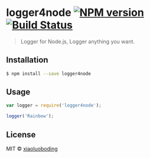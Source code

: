 # logger4node [![NPM version][npm-image]][npm-url] [![Build Status][travis-image]][travis-url]
> Logger for Node.js, Logger anything you want.

## Installation

```sh
$ npm install --save logger4node
```

## Usage

```js
var logger = require('logger4node');

logger('Rainbow');
```
## License

MIT © [xiaoluoboding](http://xlbd.me)


[npm-image]: https://badge.fury.io/js/logger4node.svg
[npm-url]: https://npmjs.org/package/logger4node
[travis-image]: https://travis-ci.org/xiaoluoboding/logger4node.svg?branch=master
[travis-url]: https://travis-ci.org/xiaoluoboding/logger4node

